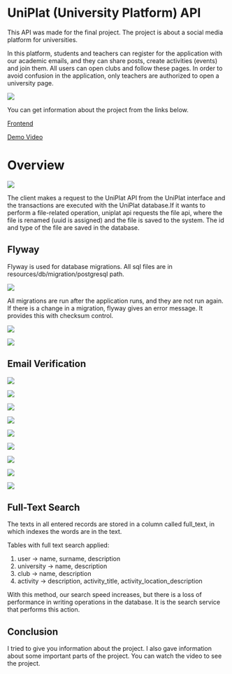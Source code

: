# UniPlat (University Platform) API
This API was made for the final project. The project is about a social media platform for universities.

In this platform, students and teachers can register for the application with our academic emails, and they can share posts, create activities (events) and join 
them. All users can open clubs and follow these pages. In order to avoid confusion in the application, only teachers are authorized to open a university page.

![](./screenshot/activity-diagram.png)

You can get information about the project from the links below.

[Frontend](https://github.com/FurkanGundogan/uniplat-frontend)

[Demo Video](https://www.youtube.com/watch?v=sGqz75Ve1kQ)

# Overview
![](./screenshot/overview.png)

The client makes a request to the UniPlat API from the UniPlat interface and the transactions are executed with the UniPlat database.If it wants to perform a 
file-related operation, uniplat api requests the file api, where the file is renamed (uuid is assigned) and the file is saved to the system. The id and type of 
the file are saved in the database.

## Flyway
Flyway is used for database migrations. All sql files are in resources/db/migration/postgresql path.

![](./screenshot/migrations.png)

All migrations are run after the application runs, and they are not run again. If there is a change in a migration, flyway gives an error message. It provides 
this with checksum control.

![](./screenshot/flyway-schema.png)

![](./screenshot/flyway-migrations.png)

## Email Verification
![](./screenshot/email-verification.png)

![](./screenshot/post-user.png)

![](./screenshot/enabled-false.png)

![](./screenshot/login-failed.png)

![](./screenshot/email-for-user.png)

![](./screenshot/email-verification-code.png)

![](./screenshot/verified-account.png)

![](./screenshot/enabled-true.png)

![](./screenshot/login-succeeded.png)

## Full-Text Search
The texts in all entered records are stored in a column called full_text, in which indexes the words are in the text.

Tables with full text search applied:
1) user -> name, surname, description
2) university -> name, description
3) club -> name, description
4) activity -> description, activity_title, activity_location_description

With this method, our search speed increases, but there is a loss of performance in writing operations in the database.
It is the search service that performs this action.

## Conclusion
I tried to give you information about the project. I also gave information about some important parts of the project. You can watch the video to see the project.